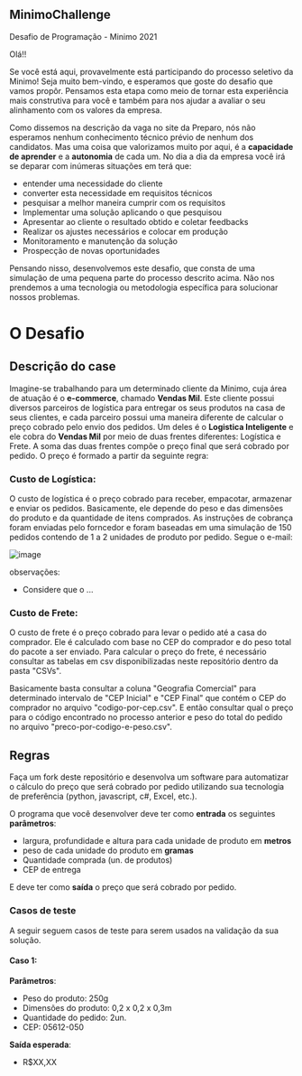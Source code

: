 ## MinimoChallenge
Desafio de Programação - Minimo 2021


Olá!! 

Se você está aqui, provavelmente está participando do processo seletivo da Minimo! Seja muito bem-vindo, e esperamos que goste do desafio que vamos propôr. Pensamos esta etapa como meio de tornar esta experiência mais construtiva para você e também para nos ajudar a avaliar o seu alinhamento com os valores da empresa.

Como dissemos na descrição da vaga no site da Preparo, nós não esperamos nenhum conhecimento técnico prévio de nenhum dos candidatos. Mas uma coisa que valorizamos muito por aqui, é a **capacidade de aprender** e a **autonomia** de cada um. No dia a dia da empresa você irá se deparar com inúmeras situações em terá que:

* entender uma necessidade do cliente
* converter esta necessidade em requisitos técnicos
* pesquisar a melhor maneira cumprir com os requisitos
* Implementar uma solução aplicando o que pesquisou
* Apresentar ao cliente o resultado obtido e coletar feedbacks
* Realizar os ajustes necessários e colocar em produção
* Monitoramento e manutenção da solução 
* Prospecção de novas oportunidades 

Pensando nisso, desenvolvemos este desafio, que consta de uma simulação de uma pequena parte do processo descrito acima. Não nos prendemos a uma tecnologia ou metodologia específica para solucionar nossos problemas. 

# O Desafio
## Descrição do case
Imagine-se trabalhando para um determinado cliente da Minimo, cuja área de atuação é o **e-commerce**, chamado **Vendas Mil**. Este cliente possui diversos parceiros de logística para entregar os seus produtos na casa de seus clientes, e cada parceiro possui uma maneira diferente de calcular o preço cobrado pelo envio dos pedidos. Um deles é o **Logistica Inteligente** e ele cobra do **Vendas Mil** por meio de duas frentes diferentes: Logística e Frete. A soma das duas frentes compõe o preço final que será cobrado por pedido. O preço é formado a partir da seguinte regra: 

### Custo de Logística:
O custo de logística é o preço cobrado para receber, empacotar, armazenar e enviar os pedidos. Basicamente, ele depende do peso e das dimensões do produto e da quantidade de itens comprados. As instruções de cobrança foram enviadas pelo forncedor e foram baseadas em uma simulação de 150 pedidos contendo de 1 a 2 unidades de produto por pedido. Segue o e-mail: 

![image](https://user-images.githubusercontent.com/53821307/118822844-e0b8b400-b88e-11eb-803d-46b130d6bf49.png)
 
observações:
 * Considere que o ...

### Custo de Frete:
O custo de frete é o preço cobrado para levar o pedido até a casa do comprador. Ele é calculado com base no CEP do comprador e do peso total do pacote a ser enviado. Para calcular o preço do frete, é necessário consultar as tabelas em csv disponibilizadas neste repositório dentro da pasta "CSVs". 

Basicamente basta consultar a coluna "Geografia Comercial" para determinado intervalo de "CEP Inicial" e "CEP Final" que contém o CEP do comprador no arquivo "codigo-por-cep.csv". E então consultar qual o preço para o código encontrado no processo anterior e peso do total do pedido no arquivo "preco-por-codigo-e-peso.csv". 

## Regras
Faça um fork deste repositório e desenvolva um software para automatizar o cálculo do preço que será cobrado por pedido utilizando sua tecnologia de preferência (python, javascript, c#, Excel, etc.).

O programa que você desenvolver deve ter como **entrada** os seguintes **parâmetros**: 

* largura, profundidade e altura para cada unidade de produto em **metros**
* peso de cada unidade do produto em **gramas**
* Quantidade comprada (un. de produtos) 
* CEP de entrega

E deve ter como **saída** o preço que será cobrado por pedido. 

### Casos de teste
A seguir seguem casos de teste para serem usados na validação da sua solução.

#### Caso 1:
**Parâmetros**: 
* Peso do produto: 250g
* Dimensões do produto: 0,2 x 0,2 x 0,3m
* Quantidade do pedido: 2un.
* CEP: 05612-050 

**Saída esperada**:
* R$XX,XX
 
